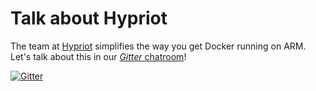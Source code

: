 # Talk about Hypriot
The team at [Hypriot](http://blog.hypriot.com/) simplifies the way you get Docker running on ARM. Let's talk about this in our [*Gitter* chatroom]( https://gitter.im/hypriot/talk)!

[![Gitter](https://badges.gitter.im/Join%20Chat.svg)](https://gitter.im/hypriot/talk?utm_source=badge&utm_medium=badge&utm_campaign=pr-badge)

